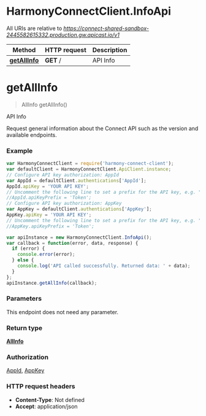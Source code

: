 # HarmonyConnectClient.InfoApi

All URIs are relative to *https://connect-shared-sandbox-2445582615332.production.gw.apicast.io/v1*

Method | HTTP request | Description
------------- | ------------- | -------------
[**getAllInfo**](InfoApi.md#getAllInfo) | **GET** / | API Info


<a name="getAllInfo"></a>
# **getAllInfo**
> AllInfo getAllInfo()

API Info

Request general information about the Connect API such as the version and available endpoints.

### Example
```javascript
var HarmonyConnectClient = require('harmony-connect-client');
var defaultClient = HarmonyConnectClient.ApiClient.instance;
// Configure API key authorization: AppId
var AppId = defaultClient.authentications['AppId'];
AppId.apiKey = 'YOUR API KEY';
// Uncomment the following line to set a prefix for the API key, e.g. "Token" (defaults to null)
//AppId.apiKeyPrefix = 'Token';
// Configure API key authorization: AppKey
var AppKey = defaultClient.authentications['AppKey'];
AppKey.apiKey = 'YOUR API KEY';
// Uncomment the following line to set a prefix for the API key, e.g. "Token" (defaults to null)
//AppKey.apiKeyPrefix = 'Token';

var apiInstance = new HarmonyConnectClient.InfoApi();
var callback = function(error, data, response) {
  if (error) {
    console.error(error);
  } else {
    console.log('API called successfully. Returned data: ' + data);
  }
};
apiInstance.getAllInfo(callback);
```

### Parameters
This endpoint does not need any parameter.

### Return type

[**AllInfo**](AllInfo.md)

### Authorization

[AppId](../README.md#AppId), [AppKey](../README.md#AppKey)

### HTTP request headers

 - **Content-Type**: Not defined
 - **Accept**: application/json

